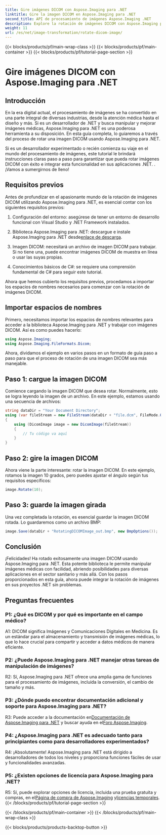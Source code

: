 ```yaml
---
title: Gire imágenes DICOM con Aspose.Imaging para .NET
linktitle: Gire la imagen DICOM en Aspose.Imaging para .NET
second_title: API de procesamiento de imágenes Aspose.Imaging .NET
description: Explore la rotación de imágenes DICOM con Aspose.Imaging para .NET. Guía paso a paso para manipular imágenes médicas.
weight: 11
url: /es/net/image-transformation/rotate-dicom-image/
---
```


{{< blocks/products/pf/main-wrap-class >}}
{{< blocks/products/pf/main-container >}}
{{< blocks/products/pf/tutorial-page-section >}}

# Gire imágenes DICOM con Aspose.Imaging para .NET

## Introducción

En la era digital actual, el procesamiento de imágenes se ha convertido en una parte integral de diversas industrias, desde la atención médica hasta el diseño y más. Si es un desarrollador de .NET y busca manipular y mejorar imágenes médicas, Aspose.Imaging para .NET es una poderosa herramienta a su disposición. En esta guía completa, lo guiaremos a través del proceso de rotar una imagen DICOM usando Aspose.Imaging para .NET.

Si es un desarrollador experimentado o recién comienza su viaje en el mundo del procesamiento de imágenes, este tutorial le brindará instrucciones claras paso a paso para garantizar que pueda rotar imágenes DICOM con éxito e integrar esta funcionalidad en sus aplicaciones .NET. . ¡Vamos a sumergirnos de lleno!

## Requisitos previos

Antes de profundizar en el apasionante mundo de la rotación de imágenes DICOM utilizando Aspose.Imaging para .NET, es esencial contar con los siguientes requisitos previos:

1. Configuración del entorno: asegúrese de tener un entorno de desarrollo funcional con Visual Studio y .NET Framework instalados.

2. Biblioteca Aspose.Imaging para .NET: descargue e instale Aspose.Imaging para .NET desde[enlace de descarga](https://releases.aspose.com/imaging/net/).

3. Imagen DICOM: necesitará un archivo de imagen DICOM para trabajar. Si no tiene una, puede encontrar imágenes DICOM de muestra en línea o usar las suyas propias.

4. Conocimientos básicos de C#: se requiere una comprensión fundamental de C# para seguir este tutorial.

Ahora que hemos cubierto los requisitos previos, procedamos a importar los espacios de nombres necesarios para comenzar con la rotación de imágenes DICOM.

## Importar espacios de nombres

Primero, necesitamos importar los espacios de nombres relevantes para acceder a la biblioteca Aspose.Imaging para .NET y trabajar con imágenes DICOM. Así es como puedes hacerlo:

```csharp
using Aspose.Imaging;
using Aspose.Imaging.FileFormats.Dicom;
```

Ahora, dividamos el ejemplo en varios pasos en un formato de guía paso a paso para que el proceso de rotación de una imagen DICOM sea más manejable.

## Paso 1: cargue la imagen DICOM

Comience cargando la imagen DICOM que desea rotar. Normalmente, esto se logra leyendo la imagen de un archivo. En este ejemplo, estamos usando una secuencia de archivos:

```csharp
string dataDir = "Your Document Directory";
using (var fileStream = new FileStream(dataDir + "file.dcm", FileMode.Open, FileAccess.Read))
{
    using (DicomImage image = new DicomImage(fileStream))
    {
        // Tu código va aquí
    }
}
```

## Paso 2: gire la imagen DICOM

Ahora viene la parte interesante: rotar la imagen DICOM. En este ejemplo, rotamos la imagen 10 grados, pero puedes ajustar el ángulo según tus requisitos específicos:

```csharp
image.Rotate(10);
```

## Paso 3: guarde la imagen girada

Una vez completada la rotación, es esencial guardar la imagen DICOM rotada. Lo guardaremos como un archivo BMP:

```csharp
image.Save(dataDir + "RotatingDICOMImage_out.bmp", new BmpOptions());
```

## Conclusión

¡Felicidades! Ha rotado exitosamente una imagen DICOM usando Aspose.Imaging para .NET. Esta potente biblioteca le permite manipular imágenes médicas con facilidad, abriendo posibilidades para diversas aplicaciones en el sector sanitario y más allá. Con los pasos proporcionados en esta guía, ahora puede integrar la rotación de imágenes en sus proyectos .NET sin problemas.

## Preguntas frecuentes

### P1: ¿Qué es DICOM y por qué es importante en el campo médico?

A1: DICOM significa Imágenes y Comunicaciones Digitales en Medicina. Es un estándar para el almacenamiento y transmisión de imágenes médicas, lo que lo hace crucial para compartir y acceder a datos médicos de manera eficiente.

### P2: ¿Puede Aspose.Imaging para .NET manejar otras tareas de manipulación de imágenes?

R2: Sí, Aspose.Imaging para .NET ofrece una amplia gama de funciones para el procesamiento de imágenes, incluida la conversión, el cambio de tamaño y más.

### P3: ¿Dónde puedo encontrar documentación adicional y soporte para Aspose.Imaging para .NET?

 R3: Puede acceder a la documentación en[Documentación de Aspose.Imaging para .NET](https://reference.aspose.com/imaging/net/) y buscar ayuda en el[Foro Aspose.Imaging](https://forum.aspose.com/).

### P4: ¿Aspose.Imaging para .NET es adecuado tanto para principiantes como para desarrolladores experimentados?

R4: ¡Absolutamente! Aspose.Imaging para .NET está dirigido a desarrolladores de todos los niveles y proporciona funciones fáciles de usar y funcionalidades avanzadas.

### P5: ¿Existen opciones de licencia para Aspose.Imaging para .NET?

 R5: Sí, puede explorar opciones de licencia, incluida una prueba gratuita y compras, en el[Página de compra de Aspose.Imaging](https://purchase.aspose.com/buy) y[licencias temporales](https://purchase.aspose.com/temporary-license/).
{{< /blocks/products/pf/tutorial-page-section >}}

{{< /blocks/products/pf/main-container >}}
{{< /blocks/products/pf/main-wrap-class >}}

{{< blocks/products/products-backtop-button >}}
